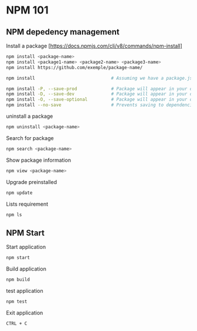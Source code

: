 # NPM 101

## NPM depedency management
Install a package [https://docs.npmjs.com/cli/v8/commands/npm-install]
```bash
npm install <package-name>
npm install <package1-name> <package2-name> <package3-name>
npm install https://github.com/exemple/package-name/

npm install                             # Assuming we have a package.json present in the directory

npm install -P, --save-prod             # Package will appear in your dependencies. [Default]
npm install -D, --save-dev              # Package will appear in your devDependencies.
npm install -O, --save-optional         # Package will appear in your optionalDependencies.
npm install --no-save                   # Prevents saving to dependencies.
```

uninstall a package
```bash
npm uninstall <package-name>
```

Search for package
```bash
npm search <package-name>
```

Show package information
```bash
npm view <package-name>
```

Upgrade preinstalled
```bash
npm update
```

Lists requirement
```bash
npm ls
```

## NPM Start

Start application
```bash
npm start
```

Build application
```bash
npm build
```

test application
```bash
npm test
```

Exit application
```bash
CTRL + C
```
